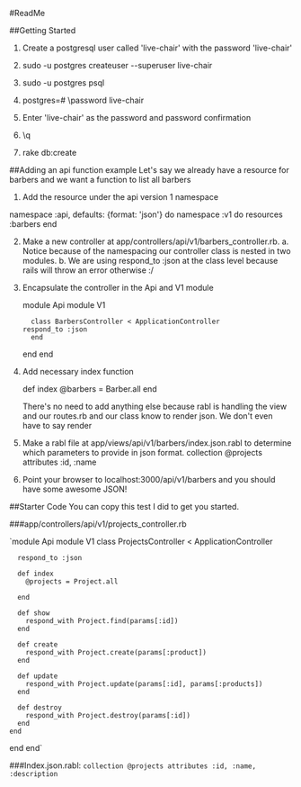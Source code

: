 #ReadMe

##Getting Started
1. Create a postgresql user called 'live-chair' with the password 'live-chair'
  1. sudo -u postgres createuser --superuser live-chair
  2. sudo -u postgres psql
  3. postgres=# \password live-chair
  4. Enter 'live-chair' as the password and password confirmation 
  5. \q 

2. rake db:create


##Adding an api function example
Let's say we already have a resource for barbers and we want a function to list all barbers

1. Add the resource under the api version 1 namespace

 namespace :api, defaults: {format: 'json'} do
    namespace :v1 do
      resources :barbers
    end

2. Make a new controller at app/controllers/api/v1/barbers_controller.rb. 
  a. Notice because of the namespacing our controller class is nested in two modules.
  b. We are using respond_to :json at the class level because rails will throw an error otherwise :/

3. Encapsulate the controller in the Api and V1 module
   
   module Api
      module V1
         
         
         class BarbersController < ApplicationController
	   respond_to :json	
         end
      end
   end

4. Add necessary index function

      def index
        @barbers = Barber.all
      end
    
    There's no need to add anything else because rabl is handling the view and our routes.rb and our class know to render json. We don't even     have to say render

5. Make a rabl file at app/views/api/v1/barbers/index.json.rabl to determine which parameters to provide in json format.
   collection @projects
   attributes :id, :name

6. Point your browser to localhost:3000/api/v1/barbers and you should have some awesome JSON!

##Starter Code
You can copy this test I did to get you started.

###app/controllers/api/v1/projects_controller.rb

`module Api
  module V1
    class ProjectsController < ApplicationController
      
      respond_to :json
      
      def index
        @projects = Project.all

      end

      def show
        respond_with Project.find(params[:id])
      end
      
      def create
        respond_with Project.create(params[:product])
      end
      
      def update
        respond_with Project.update(params[:id], params[:products])
      end
      
      def destroy
        respond_with Project.destroy(params[:id])
      end
    end

  end
end`


###Index.json.rabl:
`collection @projects
attributes :id, :name, :description`










